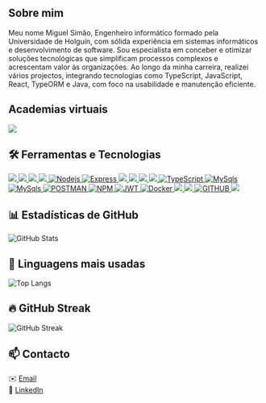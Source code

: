 
## Sobre mim

Meu nome Miguel Simão, Engenheiro informático formado pela Universidade de Holguín, com sólida experiência em sistemas informáticos e desenvolvimento de software. Sou especialista em conceber e otimizar soluções tecnológicas que simplificam processos complexos e acrescentam valor às organizações. Ao longo da minha carreira, realizei vários projectos, integrando tecnologias como TypeScript, JavaScript, React, TypeORM e Java, com foco na usabilidade e manutenção eficiente.

## Academias virtuais
<a href="https://web.dio.dev/">
  <img src="https://img.shields.io/badge/DIO-0D4B93?style=for-the-badge&logo=dio&logoColor=white">
</a>

## 🛠️ Ferramentas e Tecnologias

<a href="https://code.visualstudio.com/">
  <img src="https://img.shields.io/badge/VS%20Code-007ACC?style=for-the-badge&logo=visual-studio-code&logoColor=white">
</a>
<a href="https://netbeans.apache.org/">
  <img src="https://img.shields.io/badge/NetBeans-1B6AC6?style=for-the-badge&logo=apache-netbeans-ide&logoColor=white">
</a>
<a href="https://developer.mozilla.org/es/docs/Web/HTML">
  <img src="https://img.shields.io/badge/HTML5-E34F26?style=for-the-badge&logo=html5&logoColor=white">
</a>
<a href="https://developer.mozilla.org/es/docs/Web/CSS">
  <img src="https://img.shields.io/badge/CSS3-1572B6?style=for-the-badge&logo=css3&logoColor=white">
</a>
<a href="https://nodejs.org/en"><img src="https://img.shields.io/badge/NodeJs-339933?style=for-the-badge&logo=Node.js&logoColor=white"
alt="Nodejs" />
</a>
<a href="https://expressjs.com/"><img src="https://img.shields.io/badge/Express.js-335933?style=for-the-badge&logo=express&logoColor=white"
alt="Express" />
</a>
<a href="https://getbootstrap.com/">
  <img src="https://img.shields.io/badge/Bootstrap-7952B3?style=for-the-badge&logo=bootstrap&logoColor=white">
</a>
<a href="https://mui.com/"><img src="https://img.shields.io/badge/Material%20UI-007FFF?style=for-the-badge&logo=mui&logoColor=white">
</a>
<a href="https://developer.mozilla.org/es/docs/Web/JavaScript"><img src="https://img.shields.io/badge/JavaScript-F7DF1E?style=for-the-badge&logo=javascript&logoColor=black">
</a>
<a href="https://www.java.com/">
  <img src="https://img.shields.io/badge/Java-ED8B00?style=for-the-badge&logo=java&logoColor=white">
</a>
<a href="https://www.typescriptlang.org/"><img src="https://img.shields.io/badge/Typescript-3178C6?style=for-the-badge&logo=typescript&logoColor=white"
alt="TypeScript" />
</a>
<a href="https://www.mongodb.com/es"> <img src="https://img.shields.io/badge/MongoDB-4EA94B?style=for-the-badge&logo=mongodb&logoColor=white"
alt="MySqls"/>
</a>
<a href="https://www.mysql.com/"><img src="https://img.shields.io/badge/mysql-4479A1?style=for-the-badge&logo=MySQL&logoColor=white"
alt="MySqls"/>
</a>
<a href="https://www.postman.com/"><img src="https://img.shields.io/badge/Postman-FF6C37?style=for-the-badge&logo=Postman&logoColor=white" alt="POSTMAN" />
</a>
<a href="https://www.npmjs.com/"><img src="https://img.shields.io/badge/npm-CB3837?style=for-the-badge&logo=npm&logoColor=white" alt="NPM">
</a>
<a href="https://jwt.io/"><img src="https://img.shields.io/badge/JWT-000000?style=for-the-badge&logo=JSON%20web%20tokens&logoColor=white" alt="JWT" />
</a>
<a href="https://www.docker.com/"><img src="https://img.shields.io/badge/docker-2496ED?style=for-the-badge&logo=docker&logoColor=white"
alt="Docker">
</a>
<a href="https://es.react.dev/"><img src="https://img.shields.io/badge/React-20232A?style=for-the-badge&logo=react&logoColor=61DAFB">
</a>
<a href="https://redux.js.org/">
  <img src="https://img.shields.io/badge/Redux-764ABC?style=for-the-badge&logo=redux&logoColor=white">
</a>
<a href="https://github.com/Miguel21S"><img src="https://img.shields.io/badge/GitHub-100000?style=for-the-badge&logo=github&logoColor=white" alt="GITHUB" />
</a>
<a href="https://git-scm.com/">
  <img src="https://img.shields.io/badge/Git-F05032?style=for-the-badge&logo=git&logoColor=white">
</a>

## 📊 Estadísticas de GitHub
![GitHub Stats](https://github-readme-stats.vercel.app/api?username=Miguel21S&theme=transparent&bg_color=000&border_color=30A3DC&show_icons=true&icon_color=30A3DC&title_color=E94D5F&text_color=FFF)

## 📌 Linguagens mais usadas
![Top Langs](https://github-readme-stats.vercel.app/api/top-langs/?username=Miguel21S&layout=compact&theme=transparent&bg_color=000&border_color=30A3DC&title_color=E94D5F&text_color=FFF)

## 🔥 GitHub Streak
![GitHub Streak](https://streak-stats.demolab.com?user=Miguel21S&theme=dark&background=000&border=30A3DC&ring=E94D5F&fire=E94D5F&currStreakLabel=30A3DC)

## 📫 Contacto  
✉️ [Email](mailto:leaismiguelss@gmail.com)  
🔗 [LinkedIn](https://www.linkedin.com/in/miguel-b-sim%C3%A3o)